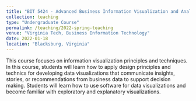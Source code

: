 ```yaml
---
title: "BIT 5424 - Advanced Business Information Visualization and Analytics"
collection: teaching
type: "Undergraduate Course"
permalink: /teaching/2022-spring-teaching
venue: "Virginia Tech, Business Information Technology"
date: 2022-01-18
location: "Blacksburg, Virginia"
---
```


This course focuses on information visualization principles and techniques. In this course, students will learn how to apply design principles and technics for developing data visualizations that communicate insights, stories, or recommendations from business data to support decision making. Students will learn how to use software for data visualizations and become familiar with exploratory and explanatory visualizations.

